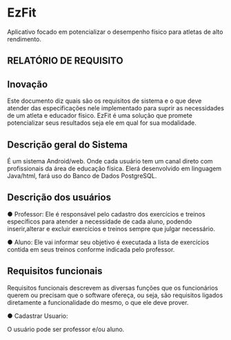 # EzFit
Aplicativo focado em potencializar o desempenho físico para atletas de alto rendimento.




## RELATÓRIO DE REQUISITO

## Inovação
Este documento diz quais são os requisitos de sistema e o que deve atender das especificações nele implementado para suprir as necessidades de um atleta e educador físico. EzFit é uma solução que promete potencializar seus resultados seja ele em qual for sua modalidade. 


## Descrição geral do Sistema
É um sistema Android/web. Onde cada usuário tem um canal direto com profissionais da área  de educação física. Elerá desenvolvido em linguagem Java/html, fará uso do Banco de Dados PostgreSQL.


## Descrição dos usuários

●	Professor: Ele é responsável pelo cadastro dos exercícios e treinos específicos para atender a necessidade de cada aluno, podendo inserir,alterar e excluir exercícios e treinos sempre que julgar necessário.

●	Aluno: Ele vai informar seu objetivo é executada a lista de exercícios contida em seus treinos conforme indicada pelo professor. 


## Requisitos funcionais
Requisitos funcionais descrevem as diversas funções que os funcionários querem ou precisam que o software ofereça, ou seja, são requisitos ligados diretamente a funcionalidade do mesmo, o que ele deve prover.

●	Cadastrar Usuario: 

O usuário pode ser professor e/ou aluno.


